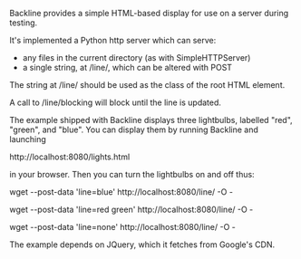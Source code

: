 Backline provides a simple HTML-based display for use on a server during testing.

It's implemented a Python http server which can serve:
   - any files in the current directory (as with SimpleHTTPServer)
   - a single string, at /line/, which can be altered with POST

The string at /line/ should be used as the class of the root HTML element.

A call to /line/blocking will block until the line is updated.

The example shipped with Backline displays three lightbulbs,
labelled "red", "green", and "blue". You can display them
by running Backline and launching

  http://localhost:8080/lights.html

in your browser. Then you can turn the lightbulbs on and off thus:

wget --post-data 'line=blue' http://localhost:8080/line/ -O -

wget --post-data 'line=red green' http://localhost:8080/line/ -O -

wget --post-data 'line=none' http://localhost:8080/line/ -O -

The example depends on JQuery, which it fetches from Google's CDN.
